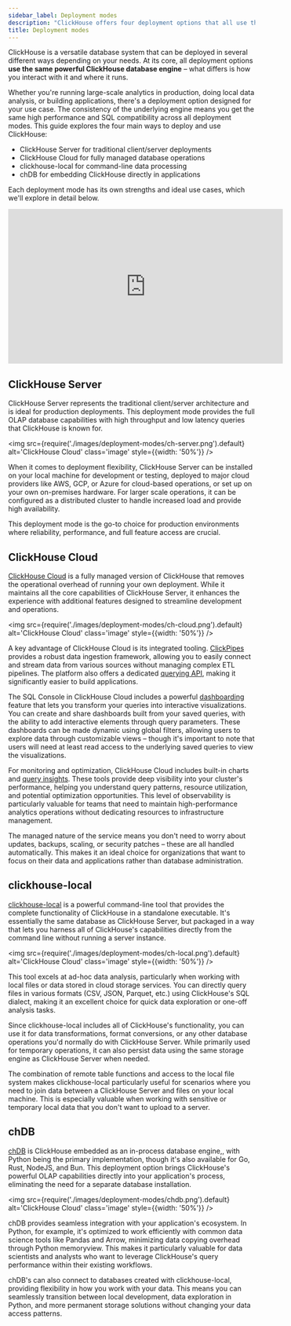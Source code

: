 ```yaml
---
sidebar_label: Deployment modes
description: "ClickHouse offers four deployment options that all use the same powerful database engine, just packaged differently to suit your specific needs."
title: Deployment modes
---
```


ClickHouse is a versatile database system that can be deployed in several different ways depending on your needs. At its core, all deployment options **use the same powerful ClickHouse database engine** – what differs is how you interact with it and where it runs.

Whether you're running large-scale analytics in production, doing local data analysis, or building applications, there's a deployment option designed for your use case. The consistency of the underlying engine means you get the same high performance and SQL compatibility across all deployment modes.
This guide explores the four main ways to deploy and use ClickHouse:

* ClickHouse Server for traditional client/server deployments
* ClickHouse Cloud for fully managed database operations
* clickhouse-local for command-line data processing
* chDB for embedding ClickHouse directly in applications

Each deployment mode has its own strengths and ideal use cases, which we'll explore in detail below. 

<iframe width="560" height="315" src="https://www.youtube.com/embed/EOXEW_-r10A?si=6IanDSJlRzN8f9Mo" title="YouTube video player" frameborder="0" allow="accelerometer; autoplay; clipboard-write; encrypted-media; gyroscope; picture-in-picture; web-share" referrerpolicy="strict-origin-when-cross-origin" allowfullscreen></iframe>

## ClickHouse Server

ClickHouse Server represents the traditional client/server architecture and is ideal for production deployments. This deployment mode provides the full OLAP database capabilities with high throughput and low latency queries that ClickHouse is known for.

<img src={require('./images/deployment-modes/ch-server.png').default} alt='ClickHouse Cloud' class='image' style={{width: '50%'}} />
<br/>

When it comes to deployment flexibility, ClickHouse Server can be installed on your local machine for development or testing, deployed to major cloud providers like AWS, GCP, or Azure for cloud-based operations, or set up on your own on-premises hardware. For larger scale operations, it can be configured as a distributed cluster to handle increased load and provide high availability.

This deployment mode is the go-to choice for production environments where reliability, performance, and full feature access are crucial. 

## ClickHouse Cloud 

[ClickHouse Cloud](/docs/en/cloud/overview) is a fully managed version of ClickHouse that removes the operational overhead of running your own deployment. While it maintains all the core capabilities of ClickHouse Server, it enhances the experience with additional features designed to streamline development and operations.

<img src={require('./images/deployment-modes/ch-cloud.png').default} alt='ClickHouse Cloud' class='image' style={{width: '50%'}} />
<br/>


A key advantage of ClickHouse Cloud is its integrated tooling. [ClickPipes](/docs/en/cloud/get-started/cloud-quick-start#clickpipes) provides a robust data ingestion framework, allowing you to easily connect and stream data from various sources without managing complex ETL pipelines. The platform also offers a dedicated [querying API](/docs/en/cloud/get-started/query-endpoints), making it significantly easier to build applications.

The SQL Console in ClickHouse Cloud includes a powerful [dashboarding](/docs/en/cloud/manage/dashboards) feature that lets you transform your queries into interactive visualizations. You can create and share dashboards built from your saved queries, with the ability to add interactive elements through query parameters. These dashboards can be made dynamic using global filters, allowing users to explore data through customizable views – though it's important to note that users will need at least read access to the underlying saved queries to view the visualizations.

For monitoring and optimization, ClickHouse Cloud includes built-in charts and [query insights](/docs/en/cloud/get-started/query-insights). These tools provide deep visibility into your cluster's performance, helping you understand query patterns, resource utilization, and potential optimization opportunities. This level of observability is particularly valuable for teams that need to maintain high-performance analytics operations without dedicating resources to infrastructure management.

The managed nature of the service means you don't need to worry about updates, backups, scaling, or security patches – these are all handled automatically. This makes it an ideal choice for organizations that want to focus on their data and applications rather than database administration.

## clickhouse-local

[clickhouse-local](/docs/en/operations/utilities/clickhouse-local) is a powerful command-line tool that provides the complete functionality of ClickHouse in a standalone executable. It's essentially the same database as ClickHouse Server, but packaged in a way that lets you harness all of ClickHouse's capabilities directly from the command line without running a server instance.

<img src={require('./images/deployment-modes/ch-local.png').default} alt='ClickHouse Cloud' class='image' style={{width: '50%'}} />
<br/>

This tool excels at ad-hoc data analysis, particularly when working with local files or data stored in cloud storage services. You can directly query files in various formats (CSV, JSON, Parquet, etc.) using ClickHouse's SQL dialect, making it an excellent choice for quick data exploration or one-off analysis tasks.

Since clickhouse-local includes all of ClickHouse's functionality, you can use it for data transformations, format conversions, or any other database operations you'd normally do with ClickHouse Server. While primarily used for temporary operations, it can also persist data using the same storage engine as ClickHouse Server when needed.

The combination of remote table functions and access to the local file system makes clickhouse-local particularly useful for scenarios where you need to join data between a ClickHouse Server and files on your local machine. This is especially valuable when working with sensitive or temporary local data that you don't want to upload to a server.

## chDB

[chDB](/docs/en/chdb) is ClickHouse embedded as an in-process database engine,, with Python being the primary implementation, though it's also available for Go, Rust, NodeJS, and Bun. This deployment option brings ClickHouse's powerful OLAP capabilities directly into your application's process, eliminating the need for a separate database installation.

<img src={require('./images/deployment-modes/chdb.png').default} alt='ClickHouse Cloud' class='image' style={{width: '50%'}} />
<br/>


chDB provides seamless integration with your application's ecosystem. In Python, for example, it's optimized to work efficiently with common data science tools like Pandas and Arrow, minimizing data copying overhead through Python memoryview. This makes it particularly valuable for data scientists and analysts who want to leverage ClickHouse's query performance within their existing workflows.

chDB's can also connect to databases created with clickhouse-local, providing flexibility in how you work with your data. This means you can seamlessly transition between local development, data exploration in Python, and more permanent storage solutions without changing your data access patterns.
